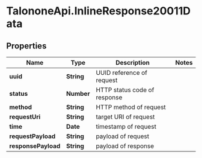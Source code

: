 # TalononeApi.InlineResponse20011Data

## Properties
Name | Type | Description | Notes
------------ | ------------- | ------------- | -------------
**uuid** | **String** | UUID reference of request | 
**status** | **Number** | HTTP status code of response | 
**method** | **String** | HTTP method of request | 
**requestUri** | **String** | target URI of request | 
**time** | **Date** | timestamp of request | 
**requestPayload** | **String** | payload of request | 
**responsePayload** | **String** | payload of response | 


